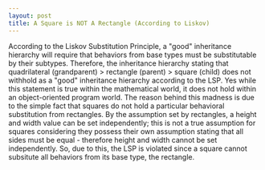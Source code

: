 ```yaml
---
layout: post
title: A Square is NOT A Rectangle (According to Liskov)
---
```


According to the Liskov Substitution Principle, a "good" inheritance hierarchy will require that behaviors
from base types must be substitutable by their subtypes. Therefore, the inheritance hierarchy stating that quadrilateral 
(grandparent) > rectangle (parent) > square (child) does not withhold as a "good" inheritance hierarchy according to the LSP. Yes 
while this statement is true within the mathematical world, it does not hold within an object-oriented program world. The reason behind this madness
is due to the simple fact that squares do not hold a particular behavioral substitution from rectangles. By the assumption set by rectangles, a height and width value can be set independently;
this is not a true assumption for squares considering they possess their own assumption stating that all sides must be equal - 
therefore height and width cannot be set independently. So, due to this, the LSP is violated since a square cannot subsitute all behaviors 
from its base type, the rectangle.

